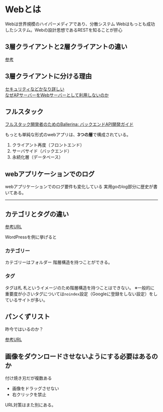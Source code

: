 # Webとは

Webは世界規模のハイパーメディアであり、分散システム
Webはもっとも成功したシステム。Webの設計思想であるRESTを知ることが肝心

## 3層クライアントと2層クライアントの違い
[参考](https://itmanabi.com/3-layer-2-layer/)

## 3層クライアントに分ける理由
[セキュリティなどかなり詳しい](https://ja.stackoverflow.com/questions/18417/web%E3%82%B5%E3%83%BC%E3%83%90%E3%83%BC%E3%81%A8ap%E3%82%B5%E3%83%BC%E3%83%90%E3%81%AE%E5%88%86%E9%9B%A2%E3%81%AB%E3%81%A4%E3%81%84%E3%81%A6)  
[なぜAPサーバーをWebサーバーとして利用しないのか](https://qiita.com/yCroma/items/e46476e2ac7c372bb2a3)


## フルスタック

[フルスタック開発者のためのBallerina: バックエンドAPI開発ガイド](https://www.infoq.com/jp/articles/ballerina-fullstack-rest-api/?itm_source=infoq&itm_medium=related_content_link&itm_campaign=relatedContent_news_clk)

もっとも単純な形式のwebアプリは、**3つの層**で構成されている。

1. クライアント再度（フロントエンド）
2. サーバサイド（バックエンド）
3. 永続化層（データベース）

## webアプリケーションでのログ

webアプリケーションでのログ要件も変化している
実用goのlog部分に歴史が書いてある。

---

## カテゴリとタグの違い

[参考URL](https://webst8.com/blog/wordpress-category-tag/)

WordPressを例に挙げると

### カテゴリー

カテゴリーはフォルダー
階層構造を持つことができる。

### タグ

タグは札
札というイメージのため階層構造を持つことはできない。
※一般的に重要度が小さいタグについては`noindex`設定（Googleに登録をしない設定）をしているサイトが多い。

## パンくずリスト

昨今ではいるのか？

[参考URL](https://www.asobou.co.jp/blog/web/breadcrumb-list)


## 画像をダウンロードさせないようにする必要はあるのか

付け焼き刃だが複数ある
- 画像をドラッグさせない
- 右クリックを禁止

URL対策はまた別にある。